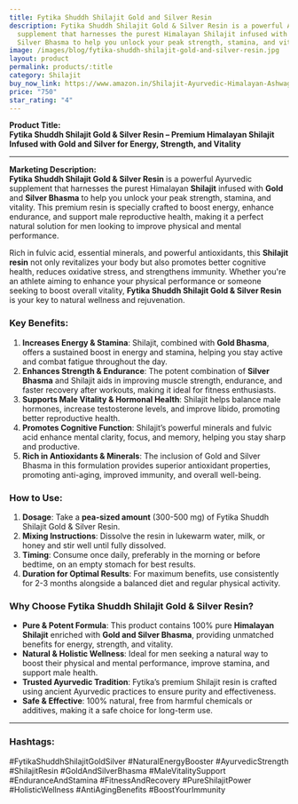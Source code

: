 ```yaml
---
title: Fytika Shuddh Shilajit Gold and Silver Resin
description: Fytika Shuddh Shilajit Gold & Silver Resin is a powerful Ayurvedic
  supplement that harnesses the purest Himalayan Shilajit infused with Gold and
  Silver Bhasma to help you unlock your peak strength, stamina, and vitality.
image: /images/blog/fytika-shuddh-shilajit-gold-and-silver-resin.jpg
layout: product
permalink: products/:title
category: Shilajit
buy_now_link: https://www.amazon.in/Shilajit-Ayurvedic-Himalayan-Ashwagandha-Gokshura/dp/B0D7SJZXJ3/ref=sr_1_22_sspa?crid=1YY2DLXEMCWUZ&tag=ayushmonk-21
price: "750"
star_rating: "4"
---
```

**Product Title:**  
**Fytika Shuddh Shilajit Gold & Silver Resin – Premium Himalayan Shilajit Infused with Gold and Silver for Energy, Strength, and Vitality**

---

**Marketing Description:**  
**Fytika Shuddh Shilajit Gold & Silver Resin** is a powerful Ayurvedic supplement that harnesses the purest Himalayan **Shilajit** infused with **Gold** and **Silver Bhasma** to help you unlock your peak strength, stamina, and vitality. This premium resin is specially crafted to boost energy, enhance endurance, and support male reproductive health, making it a perfect natural solution for men looking to improve physical and mental performance.

Rich in fulvic acid, essential minerals, and powerful antioxidants, this **Shilajit resin** not only revitalizes your body but also promotes better cognitive health, reduces oxidative stress, and strengthens immunity. Whether you're an athlete aiming to enhance your physical performance or someone seeking to boost overall vitality, **Fytika Shuddh Shilajit Gold & Silver Resin** is your key to natural wellness and rejuvenation.

### **Key Benefits**:
1. **Increases Energy & Stamina**: Shilajit, combined with **Gold Bhasma**, offers a sustained boost in energy and stamina, helping you stay active and combat fatigue throughout the day.
2. **Enhances Strength & Endurance**: The potent combination of **Silver Bhasma** and Shilajit aids in improving muscle strength, endurance, and faster recovery after workouts, making it ideal for fitness enthusiasts.
3. **Supports Male Vitality & Hormonal Health**: Shilajit helps balance male hormones, increase testosterone levels, and improve libido, promoting better reproductive health.
4. **Promotes Cognitive Function**: Shilajit’s powerful minerals and fulvic acid enhance mental clarity, focus, and memory, helping you stay sharp and productive.
5. **Rich in Antioxidants & Minerals**: The inclusion of Gold and Silver Bhasma in this formulation provides superior antioxidant properties, promoting anti-aging, improved immunity, and overall well-being.

### **How to Use**:
1. **Dosage**: Take a **pea-sized amount** (300-500 mg) of Fytika Shuddh Shilajit Gold & Silver Resin.
2. **Mixing Instructions**: Dissolve the resin in lukewarm water, milk, or honey and stir well until fully dissolved.
3. **Timing**: Consume once daily, preferably in the morning or before bedtime, on an empty stomach for best results.
4. **Duration for Optimal Results**: For maximum benefits, use consistently for 2-3 months alongside a balanced diet and regular physical activity.

### **Why Choose Fytika Shuddh Shilajit Gold & Silver Resin?**
- **Pure & Potent Formula**: This product contains 100% pure **Himalayan Shilajit** enriched with **Gold and Silver Bhasma**, providing unmatched benefits for energy, strength, and vitality.
- **Natural & Holistic Wellness**: Ideal for men seeking a natural way to boost their physical and mental performance, improve stamina, and support male health.
- **Trusted Ayurvedic Tradition**: Fytika’s premium Shilajit resin is crafted using ancient Ayurvedic practices to ensure purity and effectiveness.
- **Safe & Effective**: 100% natural, free from harmful chemicals or additives, making it a safe choice for long-term use.

---

### **Hashtags**:  
#FytikaShuddhShilajitGoldSilver #NaturalEnergyBooster #AyurvedicStrength #ShilajitResin #GoldAndSilverBhasma #MaleVitalitySupport #EnduranceAndStamina #FitnessAndRecovery #PureShilajitPower #HolisticWellness #AntiAgingBenefits #BoostYourImmunity
